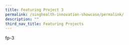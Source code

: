 ```yaml
---
title: Featuring Project 3
permalink: /singhealth-innovation-showcase/permalink/
description: ""
third_nav_title: Featuring Projects
---
```

fp-3
